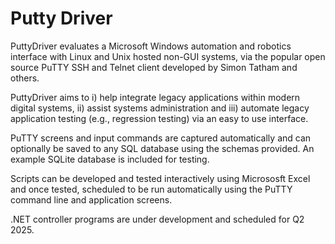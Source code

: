 # Putty Driver
PuttyDriver evaluates a Microsoft Windows automation and robotics interface with Linux and Unix hosted non-GUI systems, via the popular open source PuTTY SSH and Telnet client developed by Simon Tatham and others. 

PuttyDriver aims to i) help integrate legacy applications within modern digital systems, ii) assist systems administration and iii) automate legacy application testing (e.g., regression testing) via an easy to use interface.

PuTTY screens and input commands are captured automatically and can optionally be saved to any SQL database using the schemas provided. An example SQLite database is included for testing.

Scripts can be developed and tested interactively using Micrososft Excel and once tested, scheduled to be run automatically using the PuTTY command line and application screens.

.NET controller programs are under development and scheduled for Q2 2025.
